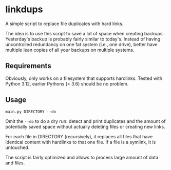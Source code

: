# linkdups

A simple script to replace file duplicates with hard links.

The idea is to use this script to save a lot of space when creating backups:
Yesterday's backup is probably fairly similar to today's.
Instead of having uncontrolled redundancy on one fat system (i.e., one drive),
better have multiple lean copies of all your backups on multiple systems.


## Requirements

Obviously, only works on a filesystem that supports hardlinks.
Tested with Python 3.12, earlier Pythons (> 3.6) should be no problem.


## Usage

`main.py DIRECTORY --do`

Omit the `--do` to do a dry run: detect and print duplicates and the amount of potentially saved space without actually deleting files or creating new links.

For each file in DIRECTORY (recursively), it replaces all files that have identical content with hardlinks to that one file.
If a file is a symlink, it is untouched.

The script is fairly optimized and allows to process large amount of data and files.
